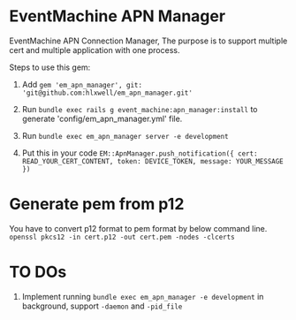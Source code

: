 EventMachine APN Manager
==============

EventMachine APN Connection Manager, The purpose is to support multiple cert and multiple application with one process.

Steps to use this gem:

1. Add `gem 'em_apn_manager', git: 'git@github.com:hlxwell/em_apn_manager.git'`

2. Run `bundle exec rails g event_machine:apn_manager:install` to generate 'config/em_apn_manager.yml' file.

3. Run `bundle exec em_apn_manager server -e development`

4. Put this in your code
`EM::ApnManager.push_notification({
  cert: READ_YOUR_CERT_CONTENT,
  token: DEVICE_TOKEN,
  message: YOUR_MESSAGE
})`


Generate pem from p12
==================
You have to convert p12 format to pem format by below command line.
`openssl pkcs12 -in cert.p12 -out cert.pem -nodes -clcerts`


TO DOs
==================
1. Implement running `bundle exec em_apn_manager -e development` in background, support `-daemon` and `-pid_file`
